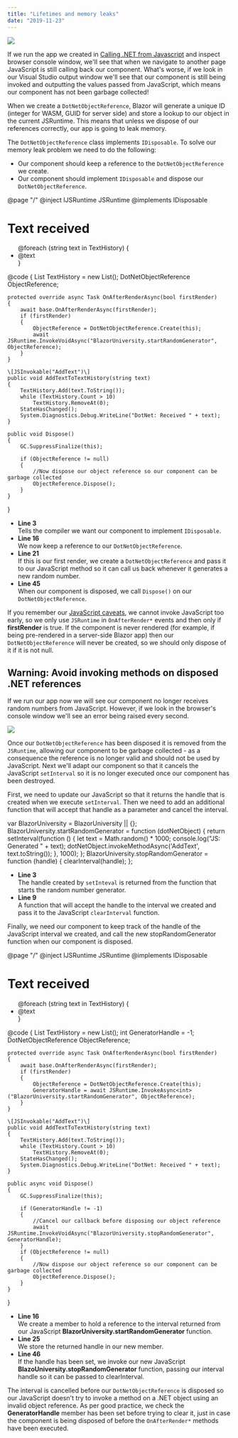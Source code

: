 ```yaml
---
title: "Lifetimes and memory leaks"
date: "2019-11-23"
---
```


[![](images/SourceLink-e1567978928628.png)](https://github.com/mrpmorris/blazor-university/tree/master/src/JavaScriptInterop/CallingDotNetFromJavaScriptLifetimes)

If we run the app we created in [Calling .NET from Javascript](/javascript-interop/calling-dotnet-from-javascript/) and inspect browser console window, we'll see that when we navigate to another page JavaScript is still calling back our component. What's worse, if we look in our Visual Studio output window we'll see that our component is still being invoked and outputting the values passed from JavaScript, which means our component has not been garbage collected!

When we create a `DotNetObjectReference`, Blazor will generate a unique ID (integer for WASM, GUID for server side) and store a lookup to our object in the current JSRuntime. This means that unless we dispose of our references correctly, our app is going to leak memory.

The `DotNetObjectReference` class implements `IDisposable`. To solve our memory leak problem we need to do the following:

- Our component should keep a reference to the `DotNetObjectReference` we create.
- Our component should implement `IDisposable` and dispose our `DotNetObjectReference`.

@page "/"
@inject IJSRuntime JSRuntime
@implements IDisposable

<h1>Text received</h1>
<ul>
	@foreach (string text in TextHistory)
	{
		<li>@text</li>
	}
</ul>

@code
{
	List<string> TextHistory = new List<string>();
	DotNetObjectReference<Index> ObjectReference;

	protected override async Task OnAfterRenderAsync(bool firstRender)
	{
		await base.OnAfterRenderAsync(firstRender);
		if (firstRender)
		{
			ObjectReference = DotNetObjectReference.Create(this);
			await JSRuntime.InvokeVoidAsync("BlazorUniversity.startRandomGenerator", ObjectReference);
		}
	}

	\[JSInvokable("AddText")\]
	public void AddTextToTextHistory(string text)
	{
		TextHistory.Add(text.ToString());
		while (TextHistory.Count > 10)
			TextHistory.RemoveAt(0);
		StateHasChanged();
		System.Diagnostics.Debug.WriteLine("DotNet: Received " + text);
	}

	public void Dispose()
	{
		GC.SuppressFinalize(this);

		if (ObjectReference != null)
		{
			//Now dispose our object reference so our component can be garbage collected
			ObjectReference.Dispose();
		}
	}
}

- **Line 3**  
    Tells the compiler we want our component to implement `IDisposable`.
- **Line 16**  
    We now keep a reference to our `DotNetObjectReference`.
- **Line 21**  
    If this is our first render, we create a `DotNetObjectReference` and pass it to our JavaScript method so it can call us back whenever it generates a new random number.
- **Line 45**  
    When our component is disposed, we call `Dispose()` on our `DotNetObjectReference`.

If you remember our [JavaScript caveats](/javascript-interop/), we cannot invoke JavaScript too early, so we only use `JSRuntime` in `OnAfterRender*` events and then only if **firstRender** is true. If the component is never rendered (for example, if being pre-rendered in a server-side Blazor app) then our `DotNetObjectReference` will never be created, so we should only dispose of it if it is not null.

## Warning: Avoid invoking methods on disposed .NET references

If we run our app now we will see our component no longer receives random numbers from JavaScript. However, if we look in the browser's console window we'll see an error being raised every second.

![](images/CallingDotNetFromJavaScriptDisposedReference.png)

Once our `DotNetObjectReference` has been disposed it is removed from the `JSRuntime`, allowing our component to be garbage collected - as a consequence the reference is no longer valid and should not be used by JavaScript. Next we'll adapt our component so that it cancels the JavaScript `setInterval` so it is no longer executed once our component has been destroyed.

First, we need to update our JavaScript so that it returns the handle that is created when we execute `setInterval`. Then we need to add an additional function that will accept that handle as a parameter and cancel the interval.

var BlazorUniversity = BlazorUniversity || {};
BlazorUniversity.startRandomGenerator = function (dotNetObject) {
	return setInterval(function () {
		let text = Math.random() \* 1000;
		console.log("JS: Generated " + text);
		dotNetObject.invokeMethodAsync('AddText', text.toString());
	}, 1000);
};
BlazorUniversity.stopRandomGenerator = function (handle) {
	clearInterval(handle);
};

- **Line 3**  
    The handle created by `setInteval` is returned from the function that starts the random number generator.
- **Line 9**  
    A function that will accept the handle to the interval we created and pass it to the JavaScript `clearInterval` function.

Finally, we need our component to keep track of the handle of the JavaScript interval we created, and call the new stopRandomGenerator function when our component is disposed.

@page "/"
@inject IJSRuntime JSRuntime
@implements IDisposable

<h1>Text received</h1>
<ul>
	@foreach (string text in TextHistory)
	{
		<li>@text</li>
	}
</ul>

@code
{
	List<string> TextHistory = new List<string>();
	int GeneratorHandle = -1;
	DotNetObjectReference<Index> ObjectReference;

	protected override async Task OnAfterRenderAsync(bool firstRender)
	{
		await base.OnAfterRenderAsync(firstRender);
		if (firstRender)
		{
			ObjectReference = DotNetObjectReference.Create(this);
			GeneratorHandle = await JSRuntime.InvokeAsync<int>("BlazorUniversity.startRandomGenerator", ObjectReference);
		}
	}

	\[JSInvokable("AddText")\]
	public void AddTextToTextHistory(string text)
	{
		TextHistory.Add(text.ToString());
		while (TextHistory.Count > 10)
			TextHistory.RemoveAt(0);
		StateHasChanged();
		System.Diagnostics.Debug.WriteLine("DotNet: Received " + text);
	}

	public async void Dispose()
	{
		GC.SuppressFinalize(this);

		if (GeneratorHandle != -1)
		{
			//Cancel our callback before disposing our object reference
			await JSRuntime.InvokeVoidAsync("BlazorUniversity.stopRandomGenerator", GeneratorHandle);
		}
		if (ObjectReference != null)
		{
			//Now dispose our object reference so our component can be garbage collected
			ObjectReference.Dispose();
		}
	}
}

- **Line 16**  
    We create a member to hold a reference to the interval returned from our JavaScript **BlazorUniversity.startRandomGenerator** function.
- **Line 25**  
    We store the returned handle in our new member.
- **Line 46**  
    If the handle has been set, we invoke our new JavaScript **BlazoUniversity.stopRandomGenerator** function, passing our interval handle so it can be passed to clearInterval.

The interval is cancelled before our `DotNetObjectReference` is disposed so our JavaScript doesn't try to invoke a method on a .NET object using an invalid object reference. As per good practice, we check the **GeneratorHandle** member has been set before trying to clear it, just in case the component is being disposed of before the `OnAfterRender*` methods have been executed.


